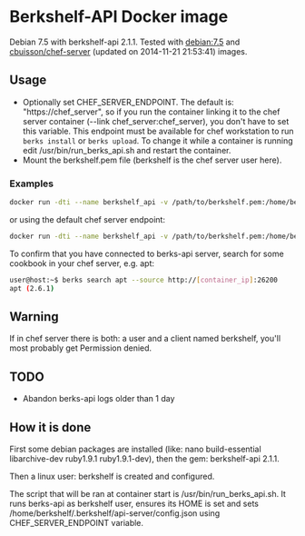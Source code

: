 # Berkshelf-API Docker image

Debian 7.5 with berkshelf-api 2.1.1. Tested with [debian:7.5](https://registry.hub.docker.com/u/library/debian/) and [cbuisson/chef-server](https://registry.hub.docker.com/u/cbuisson/chef-server/) (updated on 2014-11-21 21:53:41) images.

## Usage

* Optionally set CHEF_SERVER_ENDPOINT. The default is: "https://chef_server", so if you run the container linking it to the chef server container (--link chef_server:chef_server), you don't have to set this variable. This endpoint must be available for chef workstation to run `berks install` or `berks upload`. To change it while a container is running edit /usr/bin/run_berks_api.sh and restart the container.
* Mount the berkshelf.pem file (berkshelf is the chef server user here). 

### Examples
```bash
docker run -dti --name berkshelf_api -v /path/to/berkshelf.pem:/home/berkshelf/.chef/berkshelf.pem -e CHEF_SERVER_ENDPOINT=https://10.0.0.18:443 -p 26200:26200  berkshelf_api:0.0.2
```

or using the default chef server endpoint:
```bash
docker run -dti --name berkshelf_api -v /path/to/berkshelf.pem:/home/berkshelf/.chef/berkshelf.pem -p 26200:26200 --link chef_server:chef_server berkshelf_api
```

To confirm that you have connected to berks-api server, search for some cookbook in your chef server, e.g. apt:
```bash
user@host:~$ berks search apt --source http://[container_ip]:26200
apt (2.6.1)
```

## Warning
If in chef server there is both: a user and a client named berkshelf, you'll most probably get Permission denied. 

## TODO
* Abandon berks-api logs older than 1 day

## How it is done

First some debian packages are installed (like: nano build-essential libarchive-dev ruby1.9.1 ruby1.9.1-dev), then the gem: berkshelf-api 2.1.1.

Then a linux user: berkshelf is created and configured. 

The script that will be ran at container start is /usr/bin/run_berks_api.sh. It runs berks-api as berkshelf user, ensures its HOME is set and sets /home/berkshelf/.berkshelf/api-server/config.json using CHEF_SERVER_ENDPOINT variable. 
